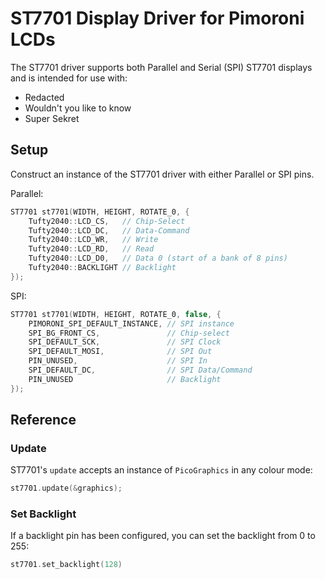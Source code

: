 # ST7701 Display Driver for Pimoroni LCDs <!-- omit in toc -->

The ST7701 driver supports both Parallel and Serial (SPI) ST7701 displays and is intended for use with:

* Redacted
* Wouldn't you like to know
* Super Sekret

## Setup

Construct an instance of the ST7701 driver with either Parallel or SPI pins.

Parallel:

```c++
ST7701 st7701(WIDTH, HEIGHT, ROTATE_0, {
    Tufty2040::LCD_CS,   // Chip-Select
    Tufty2040::LCD_DC,   // Data-Command
    Tufty2040::LCD_WR,   // Write
    Tufty2040::LCD_RD,   // Read
    Tufty2040::LCD_D0,   // Data 0 (start of a bank of 8 pins)
    Tufty2040::BACKLIGHT // Backlight
});
```

SPI:

```c++
ST7701 st7701(WIDTH, HEIGHT, ROTATE_0, false, {
    PIMORONI_SPI_DEFAULT_INSTANCE, // SPI instance
    SPI_BG_FRONT_CS,               // Chip-select
    SPI_DEFAULT_SCK,               // SPI Clock
    SPI_DEFAULT_MOSI,              // SPI Out
    PIN_UNUSED,                    // SPI In
    SPI_DEFAULT_DC,                // SPI Data/Command
    PIN_UNUSED                     // Backlight
});
```

## Reference

### Update

ST7701's `update` accepts an instance of `PicoGraphics` in any colour mode:

```c++
st7701.update(&graphics);
```

### Set Backlight

If a backlight pin has been configured, you can set the backlight from 0 to 255:

```c++
st7701.set_backlight(128)
```